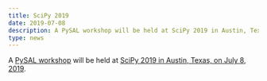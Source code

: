 ```yaml
---
title: SciPy 2019
date: 2019-07-08
description: A PySAL workshop will be held at SciPy 2019 in Austin, Texas, on July 8, 2019.
type: news
---
```


A <a href="https://www.scipy2019.scipy.org/tutorial/Intermediate-Methods-for-Geospatial-Data-Analysis">PySAL workshop</a> will be held at <a href="https://www.scipy2019.scipy.org/">SciPy 2019 in Austin, Texas, on July 8, 2019</a>.